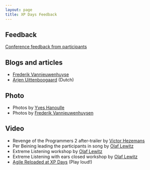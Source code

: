 ```yaml
---
layout: page
title: XP Days Feedback
---
```


<h2>Feedback</h2>

[Conference feedback from participants]( {{site.baseurl}}/xpdays/Feedback/FromParticipants.html)

<h2>Blogs and articles</h2>

   * [Frederik Vannieuwenhuyse](http://value-first.be/2015/12/22/xp-days-benelux-2015/)
   * [Arjen Uittenboogaard](http://www.altimos.nl/mind-your-language-mijn-presentatie/) (Dutch)

<h2>Photo</h2>

   * Photos by [Yves Hanoulle](https://www.flickr.com/photos/yveshanoulle/sets/72157661413130679)
   * Photos by [Frederik Vannieuwenhuysen](https://www.flickr.com/photos/108959048@N03/sets/72157662055811215)

<h2>Video</h2>

   * Revenge of the Programmers 2 after-trailer by [Victor Hezemans](https://www.youtube.com/watch?v=Pm6w2puvRbE&feature=youtu.be)
   * Per Beining leading the participants in song by [Olaf Lewitz](https://www.youtube.com/watch?v=WkesDp_V4u8&feature=youtu.be)
   * Extreme Listening workshop by [Olaf Lewitz](https://www.youtube.com/watch?v=xx2fpa20Yww)
   * Extreme Listening with ears closed workshop by [Olaf Lewitz](https://www.youtube.com/watch?v=jrXmEykVrZA)
   * [Agile Reloaded at XP Days](https://www.youtube.com/watch?v=IsRCP6Ldq5Y&feature=youtu.be) (Play loud!)
